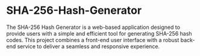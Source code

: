# SHA-256-Hash-Generator
The SHA-256 Hash Generator is a web-based application designed to provide users with a simple and efficient tool for generating SHA-256 hash codes. This project combines a front-end user interface with a robust back-end service to deliver a seamless and responsive experience.

